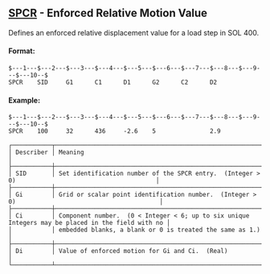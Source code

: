 ## [SPCR](https://nexus.hexagon.com/documentationcenter/bundle/MSC_Nastran_2022.4/page/Nastran_Combined_Book/qrg/bulkqrs/TOC.SPCR.xhtml) - Enforced Relative Motion Value

Defines an enforced relative displacement value for a load step in SOL 400.

#### Format:

```nastran
$---1---$---2---$---3---$---4---$---5---$---6---$---7---$---8---$---9---$---10--$
SPCR    SID     G1      C1      D1      G2      C2      D2                      
```

#### Example:

```nastran
$---1---$---2---$---3---$---4---$---5---$---6---$---7---$---8---$---9---$---10--$
SPCR    100     32      436     -2.6    5               2.9                     
```

```text
┌───────────┬───────────────────────────────────────────────────────────────────────────────────────────────────┐
│ Describer │ Meaning                                                                                           │
├───────────┼───────────────────────────────────────────────────────────────────────────────────────────────────┤
│ SID       │ Set identification number of the SPCR entry.  (Integer > 0)                                       │
├───────────┼───────────────────────────────────────────────────────────────────────────────────────────────────┤
│ Gi        │ Grid or scalar point identification number.  (Integer > 0)                                        │
├───────────┼───────────────────────────────────────────────────────────────────────────────────────────────────┤
│ Ci        │ Component number.  (0 < Integer < 6; up to six unique Integers may be placed in the field with no │
│           │ embedded blanks, a blank or 0 is treated the same as 1.)                                          │
├───────────┼───────────────────────────────────────────────────────────────────────────────────────────────────┤
│ Di        │ Value of enforced motion for Gi and Ci.  (Real)                                                   │
└───────────┴───────────────────────────────────────────────────────────────────────────────────────────────────┘
```
